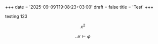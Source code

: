 +++
date = '2025-09-09T19:08:23+03:00'
draft = false
title = 'Test'
+++

testing 123

$$x^2$$

$$\mathcal{M}\vDash \varphi$$
